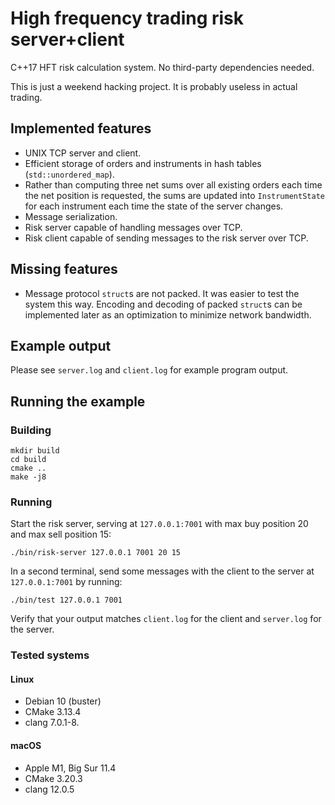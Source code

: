 # High frequency trading risk server+client

C++17 HFT risk calculation system.
No third-party dependencies needed.

This is just a weekend hacking project.
It is probably useless in actual trading.

## Implemented features

* UNIX TCP server and client.
* Efficient storage of orders and instruments in hash tables (`std::unordered_map`).
* Rather than computing three net sums over all existing orders each time the net position is requested, the sums are updated into `InstrumentState` for each instrument each time the state of the server changes.
* Message serialization.
* Risk server capable of handling messages over TCP.
* Risk client capable of sending messages to the risk server over TCP.

## Missing features

* Message protocol `struct`s are not packed. It was easier to test the system this way. Encoding and decoding of packed `struct`s can be implemented later as an optimization to minimize network bandwidth.

## Example output

Please see `server.log` and `client.log` for example program output.

## Running the example

### Building

```
mkdir build
cd build
cmake ..
make -j8
```

### Running

Start the risk server, serving at `127.0.0.1:7001` with max buy position 20 and max sell position 15:
```
./bin/risk-server 127.0.0.1 7001 20 15
```
In a second terminal, send some messages with the client to the server at `127.0.0.1:7001` by running:
```
./bin/test 127.0.0.1 7001
```
Verify that your output matches `client.log` for the client and `server.log` for the server.

### Tested systems

#### Linux
* Debian 10 (buster)
* CMake 3.13.4
* clang 7.0.1-8.

#### macOS
* Apple M1, Big Sur 11.4
* CMake 3.20.3
* clang 12.0.5

